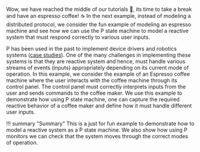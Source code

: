 Wow, we have reached the middle of our tutorials :yawning_face:, its time to take a break and have an espresso coffee! :coffee:
In the next example, instead of modeling a distributed protocol, we consider the fun example of modeling an espresso machine and see how we can use the P state machine to model a reactive system that must respond correctly to various user inputs.

P has been used in the past to implement device drivers and robotics systems ([case studies](casestudies.md)). One of the many challenges in implementing these systems is that they are reactive system and hence, must handle various streams of events (inputs) appropriately depending on its current mode of operation.
In this example, we consider the example of an Espresso coffee machine where the user interacts with the coffee machine through its control panel. The control panel must correctly interprets inputs from the user and sends commands to the coffee maker. We use this example to demonstrate how using P state machine, one can capture the required reactive behavior of a coffee maker and define how it must handle different user inputs.

!!! summary "Summary"
    This is a just for fun example to demonstrate how to model a reactive system as a P state machine. We also show how using P monitors we can check that the system moves through the correct modes of operation.